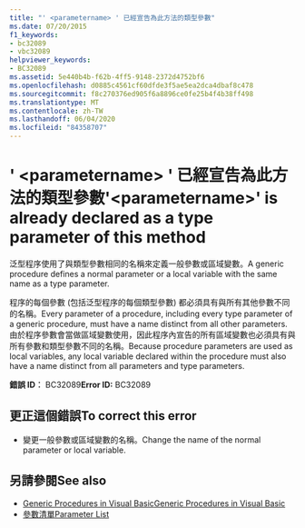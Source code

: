 ```yaml
---
title: "' <parametername> ' 已經宣告為此方法的類型參數"
ms.date: 07/20/2015
f1_keywords:
- bc32089
- vbc32089
helpviewer_keywords:
- BC32089
ms.assetid: 5e440b4b-f62b-4ff5-9148-2372d4752bf6
ms.openlocfilehash: d0885c4561cf60dfde3f5ae5ea2dca4dbaf8c478
ms.sourcegitcommit: f8c270376ed905f6a8896ce0fe25b4f4b38ff498
ms.translationtype: MT
ms.contentlocale: zh-TW
ms.lasthandoff: 06/04/2020
ms.locfileid: "84358707"
---
```

# <a name="parametername-is-already-declared-as-a-type-parameter-of-this-method"></a><span data-ttu-id="a7f1d-102">' \<parametername> ' 已經宣告為此方法的類型參數</span><span class="sxs-lookup"><span data-stu-id="a7f1d-102">'\<parametername>' is already declared as a type parameter of this method</span></span>
<span data-ttu-id="a7f1d-103">泛型程序使用了與類型參數相同的名稱來定義一般參數或區域變數。</span><span class="sxs-lookup"><span data-stu-id="a7f1d-103">A generic procedure defines a normal parameter or a local variable with the same name as a type parameter.</span></span>  
  
 <span data-ttu-id="a7f1d-104">程序的每個參數 (包括泛型程序的每個類型參數) 都必須具有與所有其他參數不同的名稱。</span><span class="sxs-lookup"><span data-stu-id="a7f1d-104">Every parameter of a procedure, including every type parameter of a generic procedure, must have a name distinct from all other parameters.</span></span> <span data-ttu-id="a7f1d-105">由於程序參數會當做區域變數使用，因此程序內宣告的所有區域變數也必須具有與所有參數和類型參數不同的名稱。</span><span class="sxs-lookup"><span data-stu-id="a7f1d-105">Because procedure parameters are used as local variables, any local variable declared within the procedure must also have a name distinct from all parameters and type parameters.</span></span>  
  
 <span data-ttu-id="a7f1d-106">**錯誤 ID︰** BC32089</span><span class="sxs-lookup"><span data-stu-id="a7f1d-106">**Error ID:** BC32089</span></span>  
  
## <a name="to-correct-this-error"></a><span data-ttu-id="a7f1d-107">更正這個錯誤</span><span class="sxs-lookup"><span data-stu-id="a7f1d-107">To correct this error</span></span>  
  
- <span data-ttu-id="a7f1d-108">變更一般參數或區域變數的名稱。</span><span class="sxs-lookup"><span data-stu-id="a7f1d-108">Change the name of the normal parameter or local variable.</span></span>  
  
## <a name="see-also"></a><span data-ttu-id="a7f1d-109">另請參閱</span><span class="sxs-lookup"><span data-stu-id="a7f1d-109">See also</span></span>

- [<span data-ttu-id="a7f1d-110">Generic Procedures in Visual Basic</span><span class="sxs-lookup"><span data-stu-id="a7f1d-110">Generic Procedures in Visual Basic</span></span>](../programming-guide/language-features/data-types/generic-procedures.md)
- [<span data-ttu-id="a7f1d-111">參數清單</span><span class="sxs-lookup"><span data-stu-id="a7f1d-111">Parameter List</span></span>](../language-reference/statements/parameter-list.md)

